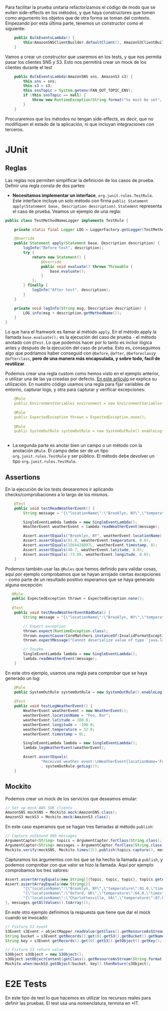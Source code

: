 Para facilitar la prueba unitaria refactorizamos el código de modo que se eviten side-effects en los métodos, y que haya constructores que tomen como argumento los objetos que de otra forma se toman del contexto. Empezando por esta última parte, tenemos un constructor como el siguiente:

```java
    public BulkEventsLambda() {
        this(AmazonSNSClientBuilder.defaultClient(), AmazonS3ClientBuilder.defaultClient());
    }
```

Vamos a crear un constructor que usaremos en los tests, y que nos permita pasar los clientes SNS y S3. Esto nos permitirá crear un mock de los clientes durante el test

```java
    public BulkEventsLambda(AmazonSNS sns, AmazonS3 s3) {
        this.sns = sns;
        this.s3 = s3;
        this.snsTopic = System.getenv(FAN_OUT_TOPIC_ENV);
        if (this.snsTopic == null) {
            throw new RuntimeException(String.format("%s must be set", FAN_OUT_TOPIC_ENV));
        }
    }
```

Procuraremos que los métodos no tengan side-effects, es decir, que no modifiquen el estado de la aplicación, ni que incluyan integraciones con terceros.

# JUnit

## Reglas

Las reglas nos permiten simplificar la definición de los casos de prueba. Definir una regla consta de dos partes:

- __Necesitamos implementar un interface__, `org.junit.rules.TestRule`. Este interface incluye un solo método con firma `public Statement apply(Statement base, Description description)`. `Statement` representa el caso de prueba. Veamos un ejemplo de una regla:


```java
public class TestMethodNameLogger implements TestRule {

    private static final Logger LOG = LoggerFactory.getLogger(TestMethodNameLogger.class);

    @Override
    public Statement apply(Statement base, Description description) {
        logInfo("Before test", description);
        try {
            return new Statement() {
                @Override
                public void evaluate() throws Throwable {
                    base.evaluate();
                }
            };
        } finally {
            logInfo("After test", description);
        }
    }

    private void logInfo(String msg, Description description) {
        LOG.info(msg + description.getMethodName());
    }
}
```

Lo que hara el framwork es llamar al método `apply`. En el método apply la llamada `base.evaluate();` es la ejecución del caso de prueba - el método anotado con `@Test`. Lo que podemos hacer por lo tanto es incluir lógica antes y después de la ejecución del caso de prueba. Esto es, conseguimos algo que podríamos haber conseguid con `@before`, `@after`, `@beforeclass`y `@afterclass`, __pero de una manera más encapsulada, y sobre todo, facíl de reutilizar__.

Podemos crear una regla custom como hemos visto en el ejemplo anterior, o utilizar una de las ya creadas por defecto. [En este artículo](https://www.baeldung.com/junit-4-rules) se explica su utilización. En nuestro código usamos una regla para fijar variables de entorno, capturar logs, y otra para capturar y verificar excepciones:

```yaml
    @Rule
    public EnvironmentVariables environment = new EnvironmentVariables();

    @Rule
    public ExpectedException thrown = ExpectedException.none();
    
    @Rule
    public SystemOutRule systemOutRule = new SystemOutRule().enableLog().muteForSuccessfulTests();
    
```

- La segunda parte es anotar bien un campo o un método con la anotación `@Rule`. El campo debe ser de un tipo `org.junit.rules.TestRule` y ser público. El método debe devolver un tipo `org.junit.rules.TestRule`.

## Assertions

En la ejecución de los tests desearemos ir aplicando checks/comprobaciones a lo largo de los mismos. 

```java
    @Test
    public void testReadWeatherEvent() {
        String message = "{\"locationName\":\"Brooklyn, NY\",\"temperature\":91.0,\"timestamp\":1564428897,\"longitude\":-73.99,\"latitude\":40.7}";

        SingleEventLambda lambda = new SingleEventLambda();
        WeatherEvent weatherEvent = lambda.readWeatherEvent(message);

        Assert.assertEquals("Brooklyn, NY", weatherEvent.locationName);
        Assert.assertEquals(91.0, weatherEvent.temperature, 0.0);
        Assert.assertEquals(1564428897L, weatherEvent.timestamp, 0);
        Assert.assertEquals(40.7, weatherEvent.latitude, 0.0);
        Assert.assertEquals(-73.99, weatherEvent.longitude, 0.0);
    }
```

Podemos también usar las `@Rules` que hemos definido para validar cosas, aquí por ejemplo comprobamos que se hayan arrojado ciertas excepciones - como parte de un resultado positivo esperamos que se haya generado alguna excepción:


```java
   @Rule
   public ExpectedException thrown = ExpectedException.none();
    
   @Test
    public void testReadWeatherEventBadData() {
        String message = "{\"locationName\":\"Brooklyn, NY\",\"temperature\":91.0,\"timestamp\":\"Wrong data type\",\"longitude\":-73.99,\"latitude\":40.7}";

        // Expect exception
        thrown.expect(RuntimeException.class);
        thrown.expectCause(CoreMatchers.instanceOf(InvalidFormatException.class));
        thrown.expectMessage("Cannot deserialize value of type `java.lang.Long` from String \"Wrong data type\": not a valid Long value");

        // Invoke
        SingleEventLambda lambda = new SingleEventLambda();
        lambda.readWeatherEvent(message);
    }
```

En este otro ejemplo, usamos una regla para comprobar que se haya generado un log:

```java
    @Rule
    public SystemOutRule systemOutRule = new SystemOutRule().enableLog().muteForSuccessfulTests()
    
	@Test
    public void testLogWeatherEvent() {
        WeatherEvent weatherEvent = new WeatherEvent();
        weatherEvent.locationName = "Foo, Bar";
        weatherEvent.latitude = 100.0;
        weatherEvent.longitude = -100.0;
        weatherEvent.temperature = 32.0;
        weatherEvent.timestamp = 0L;

        SingleEventLambda lambda = new SingleEventLambda();
        lambda.logWeatherEvent(weatherEvent);

        Assert.assertEquals(
                "Received weather event:\nWeatherEvent{locationName='Foo, Bar', temperature=32.0, timestamp=0, longitude=-100.0, latitude=100.0}\n"
                , systemOutRule.getLog());
    }
```

## Mockito

Podemos crear un mock de los servicios que deseamos emular:

```java
// Set up mock AWS SDK clients
AmazonSNS mockSNS = Mockito.mock(AmazonSNS.class);
AmazonS3 mockS3 = Mockito.mock(AmazonS3.class);
```

En este caso esperamos que se hagan tres llamadas al método `publish`:

```java
// Capture outbound SNS messages
ArgumentCaptor<String> topics = ArgumentCaptor.forClass(String.class);
ArgumentCaptor<String> messages = ArgumentCaptor.forClass(String.class);
Mockito.verify(mockSNS, Mockito.times(3)).publish(topics.capture(), messages.capture());
```

Capturamos los argumentos con los que se ha hecho la llamada a `publish`, y podemos comprobar con que valor se hizo la llamada. Aquí por ejemplo comprobamos los tres valores:

```java
Assert.assertArrayEquals(new String[]{topic, topic, topic}, topics.getAllValues().toArray());
Assert.assertArrayEquals(new String[]{
        "{\"locationName\":\"Brooklyn, NY\",\"temperature\":91.0,\"timestamp\":1564428897,\"longitude\":-73.99,\"latitude\":40.7}",
        "{\"locationName\":\"Oxford, UK\",\"temperature\":64.0,\"timestamp\":1564428898,\"longitude\":-1.25,\"latitude\":51.75}",
        "{\"locationName\":\"Charlottesville, VA\",\"temperature\":87.0,\"timestamp\":1564428899,\"longitude\":-78.47,\"latitude\":38.02}"
}, messages.getAllValues().toArray());

```

En este otro ejemplo definimos la respuesta que tiene que dar el mock cuando se invocado:

```java
// Fixture S3 event
S3Event s3Event = objectMapper.readValue(getClass().getResourceAsStream("/s3_event_bad_data.json"), S3Event.class);
String bucket = s3Event.getRecords().get(0).getS3().getBucket().getName();
String key = s3Event.getRecords().get(0).getS3().getObject().getKey();

// Fixture S3 return value
S3Object s3Object = new S3Object();
s3Object.setObjectContent(getClass().getResourceAsStream(String.format("/%s", key)));
Mockito.when(mockS3.getObject(bucket, key)).thenReturn(s3Object);
```

# E2E Tests

En este tipo de test lo que hacemos es utilizar los recursos reales para definir las pruebas. El test usa una nomenclatura, termina en *IT.